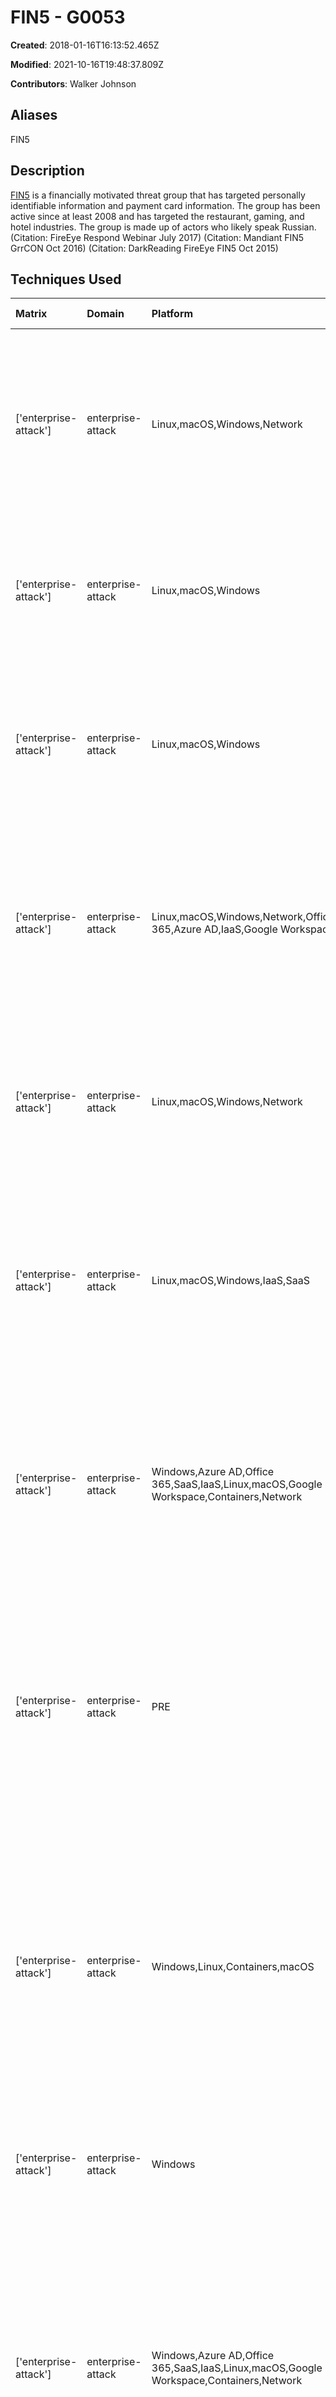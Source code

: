 # FIN5 - G0053

**Created**: 2018-01-16T16:13:52.465Z

**Modified**: 2021-10-16T19:48:37.809Z

**Contributors**: Walker Johnson

## Aliases

FIN5

## Description

[FIN5](https://attack.mitre.org/groups/G0053) is a financially motivated threat group that has targeted personally identifiable information and payment card information. The group has been active since at least 2008 and has targeted the restaurant, gaming, and hotel industries. The group is made up of actors who likely speak Russian. (Citation: FireEye Respond Webinar July 2017) (Citation: Mandiant FIN5 GrrCON Oct 2016) (Citation: DarkReading FireEye FIN5 Oct 2015)

## Techniques Used

|Matrix|Domain|Platform|Technique ID|Technique Name|Use|
| :---| :---| :---| :---| :---| :---|
|['enterprise-attack']|enterprise-attack|Linux,macOS,Windows,Network|T1090.002|External Proxy|[FIN5](https://attack.mitre.org/groups/G0053) maintains access to victim environments by using [FLIPSIDE](https://attack.mitre.org/software/S0173) to create a proxy for a backup RDP tunnel.(Citation: Mandiant FIN5 GrrCON Oct 2016)|
|['enterprise-attack']|enterprise-attack|Linux,macOS,Windows|T1070.004|File Deletion|[FIN5](https://attack.mitre.org/groups/G0053) uses [SDelete](https://attack.mitre.org/software/S0195) to clean up the environment and attempt to prevent detection.(Citation: Mandiant FIN5 GrrCON Oct 2016)|
|['enterprise-attack']|enterprise-attack|Linux,macOS,Windows|T1074.001|Local Data Staging|[FIN5](https://attack.mitre.org/groups/G0053) scripts save memory dump data into a specific directory on hosts in the victim environment.(Citation: Mandiant FIN5 GrrCON Oct 2016)|
|['enterprise-attack']|enterprise-attack|Linux,macOS,Windows,Network,Office 365,Azure AD,IaaS,Google Workspace|T1059|Command and Scripting Interpreter|[FIN5](https://attack.mitre.org/groups/G0053) scans processes on all victim systems in the environment and uses automated scripts to pull back the results.(Citation: Mandiant FIN5 GrrCON Oct 2016)|
|['enterprise-attack']|enterprise-attack|Linux,macOS,Windows,Network|T1018|Remote System Discovery|[FIN5](https://attack.mitre.org/groups/G0053) has used the open source tool Essential NetTools to map the network and build a list of targets.(Citation: Mandiant FIN5 GrrCON Oct 2016)|
|['enterprise-attack']|enterprise-attack|Linux,macOS,Windows,IaaS,SaaS|T1119|Automated Collection|[FIN5](https://attack.mitre.org/groups/G0053) scans processes on all victim systems in the environment and uses automated scripts to pull back the results.(Citation: Mandiant FIN5 GrrCON Oct 2016)|
|['enterprise-attack']|enterprise-attack|Windows,Azure AD,Office 365,SaaS,IaaS,Linux,macOS,Google Workspace,Containers,Network|T1110|Brute Force|[FIN5](https://attack.mitre.org/groups/G0053) has has used the tool GET2 Penetrator to look for remote login and hard-coded credentials.(Citation: DarkReading FireEye FIN5 Oct 2015)(Citation: Mandiant FIN5 GrrCON Oct 2016)|
|['enterprise-attack']|enterprise-attack|PRE|T1588.002|Tool|[FIN5](https://attack.mitre.org/groups/G0053) has obtained and used a customized version of [PsExec](https://attack.mitre.org/software/S0029), as well as use other tools such as [pwdump](https://attack.mitre.org/software/S0006), [SDelete](https://attack.mitre.org/software/S0195), and [Windows Credential Editor](https://attack.mitre.org/software/S0005).(Citation: Mandiant FIN5 GrrCON Oct 2016)|
|['enterprise-attack']|enterprise-attack|Windows,Linux,Containers,macOS|T1133|External Remote Services|[FIN5](https://attack.mitre.org/groups/G0053) has used legitimate VPN, Citrix, or VNC credentials to maintain access to a victim environment.(Citation: FireEye Respond Webinar July 2017)(Citation: DarkReading FireEye FIN5 Oct 2015)(Citation: Mandiant FIN5 GrrCON Oct 2016)|
|['enterprise-attack']|enterprise-attack|Windows|T1070.001|Clear Windows Event Logs|[FIN5](https://attack.mitre.org/groups/G0053) has cleared event logs from victims.(Citation: Mandiant FIN5 GrrCON Oct 2016)|
|['enterprise-attack']|enterprise-attack|Windows,Azure AD,Office 365,SaaS,IaaS,Linux,macOS,Google Workspace,Containers,Network|T1078|Valid Accounts|[FIN5](https://attack.mitre.org/groups/G0053) has used legitimate VPN, RDP, Citrix, or VNC credentials to maintain access to a victim environment.(Citation: FireEye Respond Webinar July 2017)(Citation: DarkReading FireEye FIN5 Oct 2015)(Citation: Mandiant FIN5 GrrCON Oct 2016)|
